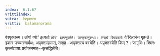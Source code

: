 ```yaml
---
index:  6.1.67
vrittiindex: 
sutra:  वेरपृक्तस्य
vritti:  balamanorama 
---
```


वेरपृक्तस्य। लोपो व्योः' इत्यतो `लोप' इत्यनुवर्तते। उत्सृष्टानुबन्धाः। सरक्वे क्विबादयो `वे'रित्यनेन गृह्रन्ते। इकार उच्चारणार्षथः, अपृक्तग्रहणात्, तदाह--अपृक्तस्य वस्येति। अपृक्तस्येति किम् ?। जागृविः। क्विनः कृत्संज्ञायाः प्रयोजनमाह--कृत्तद्धितेति। 

